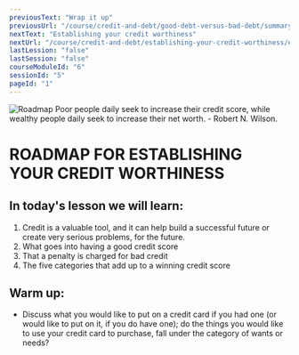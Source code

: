 ```yaml
---
previousText: "Wrap it up"
previousUrl: "/course/credit-and-debt/good-debt-versus-bad-debt/summary"
nextText: "Establishing your credit worthiness"
nextUrl: "/course/credit-and-debt/establishing-your-credit-worthiness/establishing-your-credit-worthiness"
lastLession: "false"
lastSession: "false"
courseModuleId: "6"
sessionId: "5"
pageId: "1"
---
```



![Roadmap](/assets/img/roadmap.png)
<sparkle-character-intro class="shift-up-overlap" position="right" character="yuna">
Poor people daily seek to increase their credit score, while wealthy people daily seek to increase their net worth. - Robert N. Wilson.</sparkle-character-intro>

# ROADMAP FOR ESTABLISHING YOUR CREDIT WORTHINESS

## In today's lesson we will learn:

1. Credit is a valuable tool, and it can help build a successful future or create very serious problems, for the future.
2. What goes into having a good credit score
3. That a penalty is charged for bad credit
4. The five categories that add up to a winning credit score

## Warm up:

- Discuss what you would like to put on a credit card if you had one (or would like to put on it, if you do have one); do the things you would like to use your credit card to purchase, fall under the category of wants or needs?
